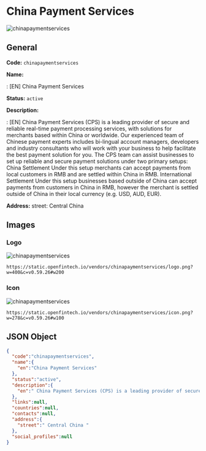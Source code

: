 
# China Payment Services 
![chinapaymentservices](https://static.openfintech.io/vendors/chinapaymentservices/logo.png?w=400&c=v0.59.26#w200)  

## General 
 
**Code:** `chinapaymentservices` 
 
**Name:** 
 
:	[EN] China Payment Services 
 
**Status:** `active` 
 
**Description:** 
 
: [EN]  China Payment Services (CPS) is a leading provider of secure and reliable real-time payment processing services, with solutions for merchants based within China or worldwide. Our experienced team of Chinese payment experts includes bi-lingual account managers, developers and industry consultants who will work with your business to help facilitate the best payment solution for you. The CPS team can assist businesses to set up reliable and secure payment solutions under two primary setups: China Settlement Under this setup merchants can accept payments from local customers in RMB and are settled within China in RMB. International Settlement Under this setup businesses based outside of China can accept payments from customers in China in RMB, however the merchant is settled outside of China in their local currency (e.g. USD, AUD, EUR).  
 
**Address:** 
street:  Central China  

## Images 

### Logo 
 
![chinapaymentservices](https://static.openfintech.io/vendors/chinapaymentservices/logo.png?w=400&c=v0.59.26#w200)  

```
https://static.openfintech.io/vendors/chinapaymentservices/logo.png?w=400&c=v0.59.26#w200
```  

### Icon 
 
![chinapaymentservices](https://static.openfintech.io/vendors/chinapaymentservices/icon.png?w=278&c=v0.59.26#w100)  

```
https://static.openfintech.io/vendors/chinapaymentservices/icon.png?w=278&c=v0.59.26#w100
```  

## JSON Object 

```json
{
  "code":"chinapaymentservices",
  "name":{
    "en":"China Payment Services"
  },
  "status":"active",
  "description":{
    "en":" China Payment Services (CPS) is a leading provider of secure and reliable real-time payment processing services, with solutions for merchants based within China or worldwide. Our experienced team of Chinese payment experts includes bi-lingual account managers, developers and industry consultants who will work with your business to help facilitate the best payment solution for you. The CPS team can assist businesses to set up reliable and secure payment solutions under two primary setups: China Settlement Under this setup merchants can accept payments from local customers in RMB and are settled within China in RMB. International Settlement Under this setup businesses based outside of China can accept payments from customers in China in RMB, however the merchant is settled outside of China in their local currency (e.g. USD, AUD, EUR). "
  },
  "links":null,
  "countries":null,
  "contacts":null,
  "address":{
    "street":" Central China "
  },
  "social_profiles":null
}
```  

